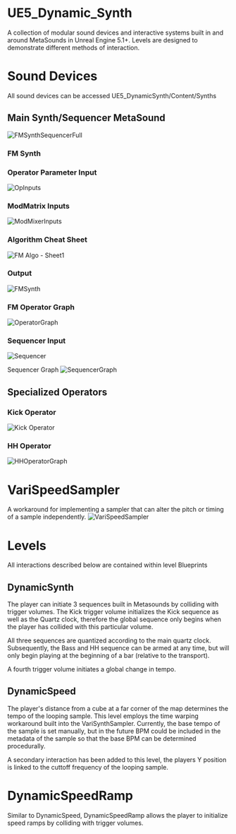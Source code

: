 # UE5_Dynamic_Synth

A collection of modular sound devices and interactive systems built in and around MetaSounds in Unreal Engine 5.1+. Levels are designed to demonstrate different methods of interaction.
# Sound Devices
All sound devices can be accessed UE5_DynamicSynth/Content/Synths
## Main Synth/Sequencer MetaSound

![FMSynthSequencerFull](./Screenshots/FMSynthSequencerFull.png)

### FM Synth

### Operator Parameter Input

![OpInputs](./Screenshots/OpInputs.png)

### ModMatrix Inputs

![ModMixerInputs](./Screenshots/ModMixerInputs.png)

### Algorithm Cheat Sheet

![FM Algo - Sheet1](./Screenshots/FMAlgo.png)

### Output

![FMSynth](./Screenshots/FMSynth.png)

### FM Operator Graph
![OperatorGraph](./Screenshots/OperatorGraph.png)

### Sequencer Input
![Sequencer](./Screenshots/Sequencer.png)

Sequencer Graph
![SequencerGraph](./Screenshots/SequencerGraph.png)

## Specialized Operators

### Kick Operator
![Kick Operator](./Screenshots/KickOperatorGraph.png)

### HH Operator
![HHOperatorGraph](./Screenshots/HHOperatorGraph.png)

# VariSpeedSampler

A workaround for implementing a sampler that can alter the pitch or timing of a sample independently.
![VariSpeedSampler](./Screenshots/VariSpeedSampler.png)

# Levels
All interactions described below are contained within level Blueprints
## DynamicSynth

The player can initiate 3 sequences built in Metasounds by colliding with trigger volumes. The Kick trigger volume initializes the Kick sequence as well as the Quartz clock, therefore the global sequence only begins when the player has collided with this particular volume.

All three sequences are quantized according to the main quartz clock. Subsequently, the Bass and HH sequence can be armed at any time, but will only begin playing at the beginning of a bar (relative to the transport).

A fourth trigger volume initiates a global change in tempo.

## DynamicSpeed

The player's distance from a cube at a far corner of the map determines the tempo of the looping sample. This level employs the time warping workaround built into the VariSynthSampler. Currently, the base tempo of the sample is set manually, but in the future BPM could be included in the metadata of the sample so that the base BPM can be determined procedurally.

A secondary interaction has been added to this level, the players Y position is linked to the cuttoff frequency of the looping sample.

# DynamicSpeedRamp

Similar to DynamicSpeed, DynamicSpeedRamp allows the player to initialize speed ramps by colliding with trigger volumes.



